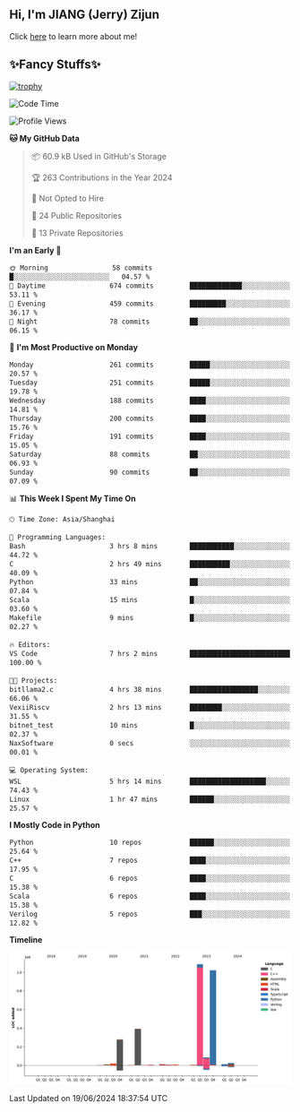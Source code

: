 ## Hi, I'm JIANG (Jerry) Zijun

Click [here](https://jzjerry.github.io/about/) to learn more about me!

## ✨Fancy Stuffs✨
[![trophy](https://github-profile-trophy.vercel.app/?username=jzjerry&theme=onedark)](https://github.com/ryo-ma/github-profile-trophy)
<!--START_SECTION:waka-->
![Code Time](http://img.shields.io/badge/Code%20Time-536%20hrs%2045%20mins-blue)

![Profile Views](http://img.shields.io/badge/Profile%20Views-0-blue)

**🐱 My GitHub Data** 

> 📦 60.9 kB Used in GitHub's Storage 
 > 
> 🏆 263 Contributions in the Year 2024
 > 
> 🚫 Not Opted to Hire
 > 
> 📜 24 Public Repositories 
 > 
> 🔑 13 Private Repositories 
 > 
**I'm an Early 🐤** 

```text
🌞 Morning                58 commits          █░░░░░░░░░░░░░░░░░░░░░░░░   04.57 % 
🌆 Daytime                674 commits         █████████████░░░░░░░░░░░░   53.11 % 
🌃 Evening                459 commits         █████████░░░░░░░░░░░░░░░░   36.17 % 
🌙 Night                  78 commits          ██░░░░░░░░░░░░░░░░░░░░░░░   06.15 % 
```
📅 **I'm Most Productive on Monday** 

```text
Monday                   261 commits         █████░░░░░░░░░░░░░░░░░░░░   20.57 % 
Tuesday                  251 commits         █████░░░░░░░░░░░░░░░░░░░░   19.78 % 
Wednesday                188 commits         ████░░░░░░░░░░░░░░░░░░░░░   14.81 % 
Thursday                 200 commits         ████░░░░░░░░░░░░░░░░░░░░░   15.76 % 
Friday                   191 commits         ████░░░░░░░░░░░░░░░░░░░░░   15.05 % 
Saturday                 88 commits          ██░░░░░░░░░░░░░░░░░░░░░░░   06.93 % 
Sunday                   90 commits          ██░░░░░░░░░░░░░░░░░░░░░░░   07.09 % 
```


📊 **This Week I Spent My Time On** 

```text
🕑︎ Time Zone: Asia/Shanghai

💬 Programming Languages: 
Bash                     3 hrs 8 mins        ███████████░░░░░░░░░░░░░░   44.72 % 
C                        2 hrs 49 mins       ██████████░░░░░░░░░░░░░░░   40.09 % 
Python                   33 mins             ██░░░░░░░░░░░░░░░░░░░░░░░   07.84 % 
Scala                    15 mins             █░░░░░░░░░░░░░░░░░░░░░░░░   03.60 % 
Makefile                 9 mins              █░░░░░░░░░░░░░░░░░░░░░░░░   02.27 % 

🔥 Editors: 
VS Code                  7 hrs 2 mins        █████████████████████████   100.00 % 

🐱‍💻 Projects: 
bitllama2.c              4 hrs 38 mins       █████████████████░░░░░░░░   66.06 % 
VexiiRiscv               2 hrs 13 mins       ████████░░░░░░░░░░░░░░░░░   31.55 % 
bitnet_test              10 mins             █░░░░░░░░░░░░░░░░░░░░░░░░   02.37 % 
NaxSoftware              0 secs              ░░░░░░░░░░░░░░░░░░░░░░░░░   00.01 % 

💻 Operating System: 
WSL                      5 hrs 14 mins       ███████████████████░░░░░░   74.43 % 
Linux                    1 hr 47 mins        ██████░░░░░░░░░░░░░░░░░░░   25.57 % 
```

**I Mostly Code in Python** 

```text
Python                   10 repos            ██████░░░░░░░░░░░░░░░░░░░   25.64 % 
C++                      7 repos             ████░░░░░░░░░░░░░░░░░░░░░   17.95 % 
C                        6 repos             ████░░░░░░░░░░░░░░░░░░░░░   15.38 % 
Scala                    6 repos             ████░░░░░░░░░░░░░░░░░░░░░   15.38 % 
Verilog                  5 repos             ███░░░░░░░░░░░░░░░░░░░░░░   12.82 % 
```



**Timeline**

![Lines of Code chart](https://raw.githubusercontent.com/Jzjerry/Jzjerry/main/assets/bar_graph.png)


 Last Updated on 19/06/2024 18:37:54 UTC
<!--END_SECTION:waka-->
